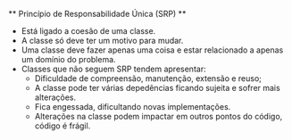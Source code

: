 ** Princípio de Responsabilidade Única (SRP) **

- Está ligado a coesão de uma classe.
- A classe só deve ter um motivo para mudar.
- Uma classe deve fazer apenas uma coisa e estar relacionado a apenas um domínio do problema.
- Classes que não seguem SRP tendem apresentar:
  - Dificuldade de compreensão, manutenção, extensão e reuso;
  - A classe pode ter várias depedências ficando sujeita e sofrer mais alterações.
  - Fica engessada, dificultando novas implementações.
  - Alterações na classe podem impactar em outros pontos do código, código é frágil.

